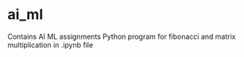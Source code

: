 # ai_ml

Contains AI ML assignments
Python program for fibonacci and matrix multiplication in .ipynb file
